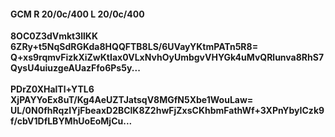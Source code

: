#### GCM R 20/0c/400 L 20/0c/400
**8OC0Z3dVmkt3llKK**<br/>**6ZRy+t5NqSdRGKda8HQQFTB8LS/6UVayYKtmPATn5R8=**<br/>**Q+xs9rqmvFizkXiZwKtIax0VLxNvhOyUmbgvVHYGk4uMvQRlunva8RhS7QysU4uiuzgeAUazFfo6Ps5y...**<br/><br/>
**PDrZ0XHalTl+YTL6**<br/>**XjPAYYoEx8uT/Kg4AeUZTJatsqV8MGfN5Xbe1WouLaw=**<br/>**UL/0N0fhRqzIYjFbeaxD2BClK8Z2hwFjZxsCKhbmFathWf+3XPnYbyICzk9f/cbV1DfLBYMhUoEoMjCu...**